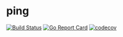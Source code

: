 # ping

[![Build Status](https://travis-ci.org/zs5460/my.svg?branch=master)](https://travis-ci.org/zs5460/my)
[![Go Report Card](https://goreportcard.com/badge/github.com/zs5460/my)](https://goreportcard.com/report/github.com/zs5460/my)
[![codecov](https://codecov.io/gh/zs5460/my/branch/master/graph/badge.svg)](https://codecov.io/gh/zs5460/my)
